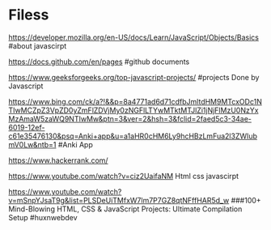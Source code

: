 # Filess

https://developer.mozilla.org/en-US/docs/Learn/JavaScript/Objects/Basics #about javascirpt

https://docs.github.com/en/pages #github documents

https://www.geeksforgeeks.org/top-javascript-projects/ #projects Done by Javascript

https://www.bing.com/ck/a?!&&p=8a4771ad6d71cdfbJmltdHM9MTcxODc1NTIwMCZpZ3VpZD0yZmFlZDVjMy0zNGFlLTYwMTktMTJlZi1jNjFlMzU0NzYxMzAmaW5zaWQ9NTIwMw&ptn=3&ver=2&hsh=3&fclid=2faed5c3-34ae-6019-12ef-c61e35476130&psq=Anki+app&u=a1aHR0cHM6Ly9hcHBzLmFua2l3ZWIubmV0Lw&ntb=1 #Anki App

https://www.hackerrank.com/ 

https://www.youtube.com/watch?v=ciz2UaifaNM Html css javascirpt

https://www.youtube.com/watch?v=mSnpYJsaT9g&list=PLSDeUiTMfxW7lm7P7GZ8qtNFffHAR5d_w 
###100+ Mind-Blowing HTML, CSS & JavaScript Projects: Ultimate Compilation Setup #huxnwebdev
